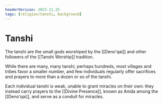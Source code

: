 ```yaml
---
headerVersion: 2023.11.25
tags: [religion/tanshi, background]
---
```

# Tanshi

The tanshi are the small gods worshiped by the [[Deno'qai]] and other followers of the [[Tanshi Worship]] tradition. 

While there are many, many tanshi, perhaps hundreds, most villages and tribes favor a smaller number, and few individuals regularly offer sacrifices and prayers to more than a dozen or so of the tanshi. 

Each individual tanshi is weak, unable to grant miracles on their own: they instead carry prayers to the [[Divine Presence]], known as Anida among the [[Deno'qai]], and serve as a conduit for miracles. 


